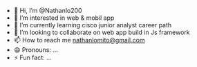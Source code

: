 - 👋 Hi, I’m @Nathanlo200
- 👀 I’m interested in web & mobil app
- 🌱 I’m currently learning cisco junior analyst career path
- 💞️ I’m looking to collaborate on web app build in Js framework
- 📫 How to reach me nathanlomito@gmail.com
- 😄 Pronouns: ...
- ⚡ Fun fact: ...

<!---
Nathanlo200/Nathanlo200 is a ✨ special ✨ repository because its `README.md` (this file) appears on your GitHub profile.
You can click the Preview link to take a look at your changes.
--->
